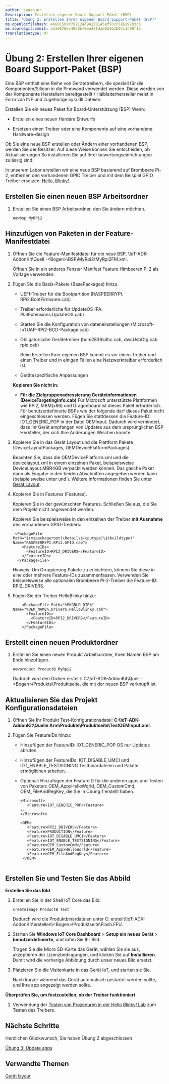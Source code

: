 ```yaml
---
author: kpacquer
Description: Erstellen eigener Board Support-Paket (BSP)
title: "Übung 2: Erstellen Ihrer eigenen Board Support-Paket (BSP)"
ms.openlocfilehash: 46601569c767124d94150145af56cc7a619703c3
ms.sourcegitcommit: d33e870dc4850bf0ea47fdae0d163b04c1c90f15
translationtype: MT
---
```

# <a name="lab-2-creating-your-own-board-support-package-bsp"></a>Übung 2: Erstellen Ihrer eigenen Board Support-Paket (BSP)

Eine BSP enthält eine Reihe von Gerätetreibern, die speziell für die Komponenten/Silicon in die Pinnwand verwendet werden. Diese werden von der Komponente Herstellern bereitgestellt / Halbleiterhersteller meist in Form von INF und zugehörige.sys/.dll Dateien. 

Erstellen Sie ein neues Paket für Board-Unterstützung (BSP) Wenn:

-  Erstellen eines neuen Hardare Entwurfs

-  Ersetzen einen Treiber oder eine Komponente auf eine vorhandene Hardware-design

Ob Sie eine neue BSP erstellen oder Ändern einer vorhandenen BSP, werden Sie der Besitzer. Auf diese Weise können Sie entscheiden, ob Aktualisierungen So installieren Sie auf Ihrer bewertungseinrichtungen zulässig sind.

In unserem Labor erstellen wir eine neue BSP basierend auf Brombeere Pi-2, entfernen den vorhandenen GPIO Treiber und mit dem Beispiel GPIO Treiber ersetzen: [Hello, Blinky!](https://developer.microsoft.com/windows/iot/samples/driverlab).

## <a name="span-idcreateanewbspworkingfolderspanspan-idcreateanewbspworkingfolderspanspan-idcreateanewbspfilespancreate-a-new-bsp-working-folder"></a><span id="Create_a_new_BSP_working_folder"></span><span id="create_a_new_bsp_working_folder"></span><span id="CREATE_A_NEW_BSP_FILE"></span>Erstellen Sie einen neuen BSP Arbeitsordner

1.  Erstellen Sie einen BSP Arbeitsordner, den Sie ändern möchten.

    ``` syntax
    newbsp MyRPi2
    ```

## <a name="span-idaddpackagesintothefeaturemanifestspanadd-packages-into-the-feature-manifest"></a><span id="Add_packages_into_the_feature_manifest"></span>Hinzufügen von Paketen in der Feature-Manifestdatei

1.  Öffnen Sie die Feature-Manifestdatei für die neue BSP, \\IoT-ADK-AddonKit\\Quell -&lt;Bogen&gt;\\BSP\\MyRpi2\\MyRpi2FM.xml.

    Öffnen Sie in ein anderes Fenster Manifest Feature Himbeeren Pi 2 als Vorlage verwenden.

2.  Fügen Sie die Basis-Pakete (BasePackages) hinzu.
   
    *  UEFI-Treiber für die Bootpartition (RASPBERRYPI. RPi2.BootFirmware.cab)

    *  Treiber erforderliche für UpdateOS (PA. PlatExtensions.UpdateOS.cab)

    *  Starten Sie die Konfiguration von dateneinstellungen (Microsoft-IoTUAP-RPi2-BCD-Package.cab)

    *  Obligatorische Gerätetreiber (bcm2836sdhc.cab, dwcUsbOtg.cab rpiq.cab)
       
       Beim Erstellen Ihrer eigenen BSP kommt es vor einen Treiber und einen Treiber und in einigen Fällen eine Netzwerktreiber erforderlich ist.

    *  Gerätespezifische Anpassungen
    
    **Kopieren Sie nicht in:**
    
    *  **Für die Zielgruppenadressierung Geräteinformationen (DeviceTargetingInfo.cab)**  Für Microsoft unterstützte Plattformen wie RPi2, MBM(x86) und Dragonboard ist dieses Paket erforderlich.  Für benutzerdefinierte BSPs wie der folgende darf dieses Paket nicht eingeschlossen werden. Fügen Sie stattdessen die Feature-ID: IOT_GENERIC_POP in der Datei OEMInput. Dadurch wird verhindert, dass Ihr Gerät empfangen von Updates aus dem ursprünglichen BSP Hersteller, der sich Ihre Änderungen Wischen konnte. 

        
4.  Kopieren Sie in das Gerät Layout und die Plattform Pakete (DeviceLayoutPackages, OEMDevicePlatformPackages).

    Beachten Sie, dass die OEMDevicePlatform.xml und die devicelayout.xml in einem einzelnen Paket, beispielsweise DeviceLayout.MBR4GB verpackt werden können. Das gleiche Paket dann als Eingabe in den beiden Abschnitten angegeben werden kann (beispielsweise unter <OEMDevicePlatformPackages> und <DeviceLayoutPackages>).  Weitere Informationen finden Sie unter [Gerät Layout](device-layout.md).
    
5.  Kopieren Sie in Features (Features).
    
    Kopieren Sie in der gewünschten Features. Schließen Sie aus, die Sie dem Projekt nicht angewendet werden.
    
    Kopieren Sie beispielsweise in den einzelnen der Treiber **mit Ausnahme** des vorhandenen GPIO-Treibers:
    ``` syntax
     <PackageFile Path="$(mspackageroot)\Retail\$(cputype)\$(buildtype)" Name="RASPBERRYPI.RPi2.GPIO.cab">
        <FeatureIDs>
          <FeatureID>RPI2_DRIVERS</FeatureID>
        </FeatureIDs>
      </PackageFile>
    ```
    
    Hinweis: Um Gruppierung Pakete zu erleichtern, können Sie diese in eine oder mehrere Feature-IDs zusammenfassen. Verwenden Sie beispielsweise alle optionalen Brombeere Pi-2-Treiber die Feature-ID: RPI2_DRIVERS.

6.  Fügen Sie der Treiber HelloBlinky hinzu:
    
    ``` syntax
        <PackageFile Path="%PKGBLD_DIR%" Name="%OEM_NAME%.Drivers.HelloBlinky.cab">
          <FeatureIDs>
            <FeatureID>RPI2_DRIVERS</FeatureID>
          </FeatureIDs>
        </PackageFile>
    ```

## <a name="span-idcreateanewproductfolderspanspan-idcreateanewproductandfolderspanspan-idcreateanewproductfolderspancreate-a-new-product-folder"></a><span id="Create_a_new_product_folder"></span><span id="create_a_new_product_and_folder"></span><span id="CREATE_A_NEW_PRODUCT_FOLDER"></span>Erstellt einen neuen Produktordner

1.  Erstellen Sie einen neuen Produkt Arbeitsordner, Ihren Namen BSP am Ende hinzufügen.

    ``` syntax
    newproduct ProductB MyRpi2
    ```

    Dadurch wird den Ordner erstellt: C:\\IoT-ADK-AddonKit\\Quell -&lt;Bogen&gt;\\Produkte\\Produktseite, die mit der neuen BSP verknüpft ist.

## <a name="span-idupdatetheprojectsconfigurationfilesspanspan-idupdatetheprojectsconfigurationfilesspanspan-idupdatetheprojectsconfigurationfilesspanupdate-the-projects-configuration-files"></a><span id="Update_the_project_s_configuration_files"></span><span id="update_the_project_s_configuration_files"></span><span id="UPDATE_THE_PROJECT_S_CONFIGURATION_FILES"></span>Aktualisieren Sie das Projekt Konfigurationsdateien

1.  Öffnen Sie Ihr Produkt Test-Konfigurationsdatei: **C:\\IoT-ADK-AddonKit\\Quelle Arm\\Produkte\\Produktseite\\TestOEMInput.xml**.

2.  Fügen Sie FeatureIDs hinzu:
    
    -  Hinzufügen der FeatureID: IOT_GENERIC_POP OS nur Updates abrufen.

    -  Hinzufügen der FeatureIDs: IOT_DISABLE_UMCI und IOT_ENABLE_TESTSIGNING Testbinärdateien und Pakete ermöglichen arbeiten.

    -  Optional: Hinzufügen der FeatureID für die anderen apps und Testen von Paketen: OEM_AppxHelloWorld, OEM_CustomCmd, OEM_FileAndRegKey, die Sie in Übung 1 erstellt haben.

       ``` syntax
       <Microsoft>
          <Feature>IOT_GENERIC_POP</Feature>
       ...
       </Microsoft>
    
       <OEM> 
          <Feature>RPI2_DRIVERS</Feature> 
          <Feature>PRODUCTION</Feature> 
          <Feature>IOT_DISABLE_UMCI</Feature> 
          <Feature>IOT_ENABLE_TESTSIGNING</Feature> 
          <Feature>OEM_CustomCmd</Feature> 
          <Feature>OEM_AppxHelloWorld</Feature> 
          <Feature>OEM_FileAndRegKey</Feature> 
        </OEM>
    ```

## <a name="span-idbuildandtesttheimagespanspan-idbuildandtesttheimagespanspan-idbuildandtesttheimagespanbuild-and-test-the-image"></a><span id="Build_and_test_the_image"></span><span id="build_and_test_the_image"></span><span id="BUILD_AND_TEST_THE_IMAGE"></span>Erstellen Sie und Testen Sie das Abbild

**Erstellen Sie das Bild**

1.  Erstellen Sie in der Shell IoT Core das Bild:

    ``` syntax
    createimage ProductB Test
    ```

    Dadurch wird die Produktbinärdateien unter C: erstellt\\IoT-ADK-AddonKit\\erstellen\\&lt;Bogen&gt;\\Produktseite\\Flash.FFU.

2.  Starten Sie **Windows IoT Core Dashboard** &gt; **Setup ein neues Gerät** &gt; **benutzerdefinierte**, und rufen Sie Ihr Bild. 

    Tragen Sie die Micro SD-Karte das Gerät, wählen Sie sie aus, akzeptieren der Lizenzbedingungen, und klicken Sie auf **Installieren**. Damit wird die vorherige Abbildung durch unser neues Bild ersetzt.

3.  Platzieren Sie die Visitenkarte in das Gerät IoT, und starten sie Sie.

    Nach kurzer während das Gerät automatisch gestartet werden sollte, und Ihre app angezeigt werden sollte.

**Überprüfen Sie, um festzustellen, ob der Treiber funktioniert**

1.  Verwendung der [Testen von Prozeduren in der Hello Blinky! Lab](https://developer.microsoft.com/windows/iot/samples/driverlab3) zum Testen des Treibers.

## <a name="span-idnextstepsspanspan-idnextstepsspanspan-idnextstepsspannext-steps"></a><span id="Next_steps"></span><span id="next_steps"></span><span id="NEXT_STEPS"></span>Nächste Schritte
Herzlichen Glückwunsch, Sie haben Übung 2 abgeschlossen. 

[Übung 3: Update apps](../../service/iot/updating-iot-core-apps.md)

##  <a name="span-idrelatedtopicsspanrelated-topics"></a><span id="Related_topics"></span>Verwandte Themen
[Gerät layout](device-layout.md)